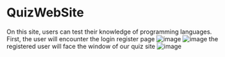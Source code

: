 # QuizWebSite
On this site, users can test their knowledge of programming languages. First, the user will encounter the login register page
![image](https://github.com/ElnurAliyev07/QuizWebSite/assets/115114253/474423dc-1fca-4cb2-9fcb-ec9bd10739ee)
![image](https://github.com/ElnurAliyev07/QuizWebSite/assets/115114253/44437bc8-2dc6-40a2-92b1-038e143de098)
the registered user will face the window of our quiz site
![image](https://github.com/ElnurAliyev07/QuizWebSite/assets/115114253/dd22825d-2327-468f-85fa-859f413d66c1)
